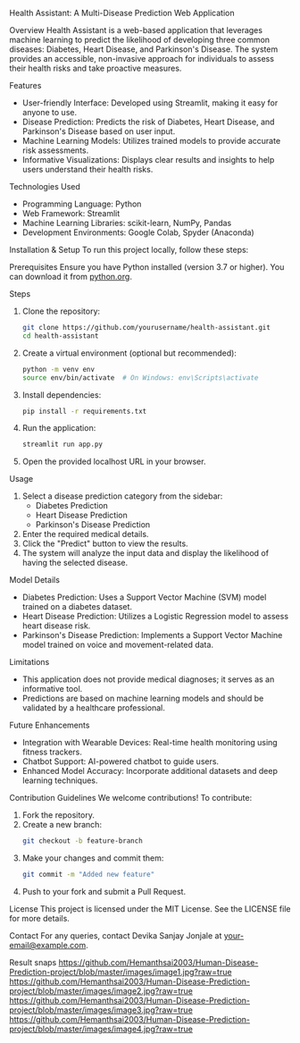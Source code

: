 Health Assistant: A Multi-Disease Prediction Web Application

Overview
Health Assistant is a web-based application that leverages machine learning to predict the likelihood of developing three common diseases: Diabetes, Heart Disease, and Parkinson's Disease. The system provides an accessible, non-invasive approach for individuals to assess their health risks and take proactive measures.

Features
- User-friendly Interface: Developed using Streamlit, making it easy for anyone to use.
- Disease Prediction: Predicts the risk of Diabetes, Heart Disease, and Parkinson's Disease based on user input.
- Machine Learning Models: Utilizes trained models to provide accurate risk assessments.
- Informative Visualizations: Displays clear results and insights to help users understand their health risks.

Technologies Used
- Programming Language: Python
- Web Framework: Streamlit
- Machine Learning Libraries: scikit-learn, NumPy, Pandas
- Development Environments: Google Colab, Spyder (Anaconda)

Installation & Setup
To run this project locally, follow these steps:

Prerequisites
Ensure you have Python installed (version 3.7 or higher). You can download it from [python.org](https://www.python.org/downloads/).

Steps
1. Clone the repository:
   ```sh
   git clone https://github.com/yourusername/health-assistant.git
   cd health-assistant
   ```
2. Create a virtual environment (optional but recommended):
   ```sh
   python -m venv env
   source env/bin/activate  # On Windows: env\Scripts\activate
   ```
3. Install dependencies:
   ```sh
   pip install -r requirements.txt
   ```
4. Run the application:
   ```sh
   streamlit run app.py
   ```
5. Open the provided localhost URL in your browser.

Usage
1. Select a disease prediction category from the sidebar:
   - Diabetes Prediction
   - Heart Disease Prediction
   - Parkinson's Disease Prediction
2. Enter the required medical details.
3. Click the "Predict" button to view the results.
4. The system will analyze the input data and display the likelihood of having the selected disease.

Model Details
- Diabetes Prediction: Uses a Support Vector Machine (SVM) model trained on a diabetes dataset.
- Heart Disease Prediction: Utilizes a Logistic Regression model to assess heart disease risk.
- Parkinson's Disease Prediction: Implements a Support Vector Machine model trained on voice and movement-related data.

Limitations
- This application does not provide medical diagnoses; it serves as an informative tool.
- Predictions are based on machine learning models and should be validated by a healthcare professional.

Future Enhancements
- Integration with Wearable Devices: Real-time health monitoring using fitness trackers.
- Chatbot Support: AI-powered chatbot to guide users.
- Enhanced Model Accuracy: Incorporate additional datasets and deep learning techniques.

Contribution Guidelines
We welcome contributions! To contribute:
1. Fork the repository.
2. Create a new branch:
   ```sh
   git checkout -b feature-branch
   ```
3. Make your changes and commit them:
   ```sh
   git commit -m "Added new feature"
   ```
4. Push to your fork and submit a Pull Request.

License
This project is licensed under the MIT License. See the LICENSE file for more details.

Contact
For any queries, contact Devika Sanjay Jonjale at [your-email@example.com](mailto:your-email@example.com).

Result snaps
https://github.com/Hemanthsai2003/Human-Disease-Prediction-project/blob/master/images/image1.jpg?raw=true
https://github.com/Hemanthsai2003/Human-Disease-Prediction-project/blob/master/images/image2.jpg?raw=true
https://github.com/Hemanthsai2003/Human-Disease-Prediction-project/blob/master/images/image3.jpg?raw=true
https://github.com/Hemanthsai2003/Human-Disease-Prediction-project/blob/master/images/image4.jpg?raw=true
